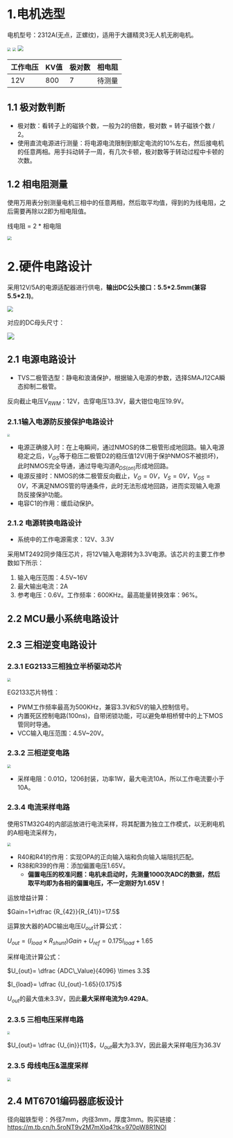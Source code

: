 # 1.电机选型

电机型号：2312A(无点，正螺纹)，适用于大疆精灵3无人机无刷电机。

<img src="1.pictures/2312A无刷电机尺寸1.png" style="zoom: 50%;" /> <img src="1.pictures/2312A无刷电机底部螺丝定位.png" style="zoom: 52%;" /> <img src="1.pictures/2312A无刷电机内部结构.png" style="zoom: 83%;" />  

| 工作电压 | KV值 | 极对数 |相电阻|
| ---- | -------- | ------ |------ |
| 12V | 800    | 7      |待测量|

## 1.1 极对数判断

- 极对数：看转子上的磁铁个数，一般为2的倍数，极对数 = 转子磁铁个数 / 2。
- 使用直流电源进行测量：将电源电流限制到额定电流的10%左右，然后接电机的任意两相。用手抖动转子一周，有几次卡顿，极对数等于转动过程中卡顿的次数。

## 1.2 相电阻测量

使用万用表分别测量电机三相中的任意两相，然后取平均值，得到的为线电阻，之后需要再除以2即为相电阻值。

线电阻 = 2 * 相电阻

<img src="1.pictures/相电阻测量.png" style="zoom:60%;" /> 

# 2.硬件电路设计

采用12V/5A的电源适配器进行供电，**输出DC公头接口：5.5\*2.5mm(兼容5.5\*2.1)**。

<img src="1.pictures/电源适配器.png" style="zoom: 80%;" /> 

对应的DC母头尺寸：

![](1.pictures/DC母头.png) 

## 2.1 电源电路设计

- TVS二极管选型：静电和浪涌保护，根据输入电源的参数，选择SMAJ12CA瞬态抑制二极管。

反向截止电压$V_{RWM}$：12V，击穿电压13.3V，最大钳位电压19.9V。

### 2.1.1输入电源防反接保护电路设计

<img src="1.pictures/防反接保护电路.png" style="zoom:40%;" /> 

- 电源正确接入时：在上电瞬间，通过NMOS的体二极管形成地回路。输入电源稳定之后，$V_{GS}$等于稳压二极管D2的稳压值12V(用于保护NMOS不被损坏)，此时NMOS完全导通，通过导电沟道$R_{DS(on)}$形成地回路。
- 电源反接时：NMOS的体二极管反向截止，$V_G=0V，V_S=0V，V_{GS}=0V$，不满足NMOS管的导通条件，此时无法形成地回路，进而实现输入电源防反接保护功能。
- 电容C1的作用：缓启动保护。

### 2.1.2 电源转换电路设计

- 系统中的工作电源需求：12V、3.3V

采用MT2492同步降压芯片，将12V输入电源转为3.3V电源。该芯片的主要工作参数如下所示：

1. 输入电压范围：4.5V~16V
2. 最大输出电流：2A
3. 参考电压：0.6V。工作频率：600KHz。最高能量转换效率：96%。

## 2.2 MCU最小系统电路设计

## 2.3 三相逆变电路设计

### 2.3.1 EG2133三相独立半桥驱动芯片

<img src="1.pictures/EG2133驱动电路.png" style="zoom:50%;" /> 

EG2133芯片特性：

- PWM工作频率最高为500KHz，兼容3.3V和5V的输入控制信号。
- 内置死区控制电路(100ns)，自带闭锁功能，可以避免单相桥臂中的上下MOS管同时导通。
- VCC输入电压范围：4.5V~20V。

### 2.3.2 三相逆变电路

<img src="1.pictures/三相逆变电路.png" style="zoom:50%;" /> 

- 采样电阻：0.01Ω，1206封装，功率1W，最大电流10A，所以工作电流要小于10A。

### 2.3.4 电流采样电路

使用STM32G4的内部运放进行电流采样，将其配置为独立工作模式，以无刷电机的A相电流采样为，

<img src="1.pictures/三相电流采样电路.png" style="zoom:50%;" /> 

- R40和R41的作用：实现OPA的正向输入端和负向输入端阻抗匹配。
- R38和R39的作用：添加偏置电压1.65V。
  - **偏置电压的校准问题：电机未启动时，先测量1000次ADC的数据，然后取平均即为各相的偏置电压，不一定刚好为1.65V！**

运放增益计算：

$Gain=1+\dfrac {R_{42}}{R_{41}}=17.5$

运算放大器的ADC输出电压$U_{out}$计算公式：

$U_{out}=(I_{load}\times R_{shunt})Gain+U_{ref}=0.175I_{load}+1.65$

采样电流计算公式：

$U_{out}= \dfrac {ADC\_Value}{4096} \times 3.3$

$I_{load}= \dfrac {U_{out}-1.65}{0.175}$

$U_{out}$的最大值未3.3V，因此**最大采样电流为9.429A**。

### 2.3.5 三相电压采样电路

<img src="1.pictures/三相电压采样电路.png" style="zoom:40%;" /> 

$U_{out}= \dfrac {U_{in}}{11}$，$U_{out}$最大为3.3V，因此最大采样电压为36.3V

### 2.3.5 母线电压&温度采样

<img src="1.pictures/母线电压和温度采样.png" style="zoom:50%;" /> 

## 2.4 MT6701编码器底板设计

径向磁铁型号：外径7mm，内径3mm，厚度3mm。购买链接：https://m.tb.cn/h.5roNT9v2M7mXlq4?tk=970pW8R1NOl 



